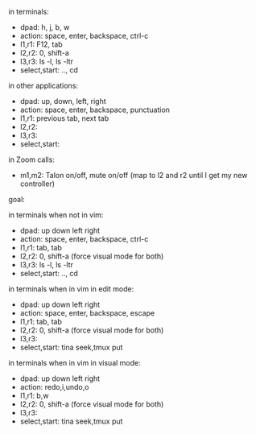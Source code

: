 

in terminals:
- dpad: h, j, b, w
- action: space, enter, backspace, ctrl-c
- l1,r1: F12, tab
- l2,r2: 0, shift-a
- l3,r3: ls -l, ls -ltr
- select,start: .., cd

in other applications:
- dpad: up, down, left, right
- action: space, enter, backspace, punctuation
- l1,r1: previous tab, next tab
- l2,r2: 
- l3,r3: 
- select,start: 


in Zoom calls:
- m1,m2: Talon on/off, mute on/off
(map to l2 and r2 until I get my new controller)



goal:

in terminals when not in vim:
- dpad: up down left right
- action: space, enter, backspace, ctrl-c
- l1,r1: tab, tab
- l2,r2: 0, shift-a (force visual mode for both)
- l3,r3: ls -l, ls -ltr
- select,start: .., cd

in terminals when in vim in edit mode:
- dpad: up down left right
- action: space, enter, backspace, escape
- l1,r1: tab, tab
- l2,r2: 0, shift-a (force visual mode for both)
- l3,r3: 
- select,start: tina seek,tmux put

in terminals when in vim in visual mode:
- dpad: up down left right
- action: redo,i,undo,o
- l1,r1: b,w
- l2,r2: 0, shift-a (force visual mode for both)
- l3,r3: 
- select,start: tina seek,tmux put











